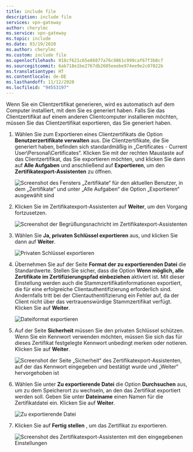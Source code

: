 ```yaml
---
title: include file
description: include file
services: vpn-gateway
author: cherylmc
ms.service: vpn-gateway
ms.topic: include
ms.date: 03/19/2020
ms.author: cherylmc
ms.custom: include file
ms.openlocfilehash: 018cf621c65e86877a76c9861c999caf67f3b8cf
ms.sourcegitcommit: 6ab718e1be2767db2605eeebe974ee9e2c07022b
ms.translationtype: HT
ms.contentlocale: de-DE
ms.lasthandoff: 11/12/2020
ms.locfileid: "94553197"
---
```

Wenn Sie ein Clientzertifikat generieren, wird es automatisch auf dem Computer installiert, mit dem Sie es generiert haben. Falls Sie das Clientzertifikat auf einem anderen Clientcomputer installieren möchten, müssen Sie das Clientzertifikat exportieren, das Sie generiert haben.

1. Wählen Sie zum Exportieren eines Clientzertifikats die Option **Benutzerzertifikate verwalten** aus. Die Clientzertifikate, die Sie generiert haben, befinden sich standardmäßig in „Certificates - Current User\Personal\Certificates“. Klicken Sie mit der rechten Maustaste auf das Clientzertifikat, das Sie exportieren möchten, und klicken Sie dann auf **Alle Aufgaben** und anschließend auf **Exportieren**, um den **Zertifikatexport-Assistenten** zu öffnen.

   ![Screenshot des Fensters „Zertifikate“ für den aktuellen Benutzer, in dem „Zertifikate“ und unter „Alle Aufgaben“ die Option „Exportieren“ ausgewählt sind](./media/vpn-gateway-certificates-export-client-cert-include/export.png)
2. Klicken Sie im Zertifikatexport-Assistenten auf **Weiter**, um den Vorgang fortzusetzen.

   ![Screenshot der Begrüßungsnachricht im Zertifikatexport-Assistenten](./media/vpn-gateway-certificates-export-client-cert-include/next.png)
3. Wählen Sie **Ja, privaten Schlüssel exportieren** aus, und klicken Sie dann auf **Weiter**.

   ![Privaten Schlüssel exportieren](./media/vpn-gateway-certificates-export-client-cert-include/privatekeyexport.png)
4. Übernehmen Sie auf der Seite **Format der zu exportierenden Datei** die Standardwerte. Stellen Sie sicher, dass die Option **Wenn möglich, alle Zertifikate im Zertifizierungspfad einbeziehen** aktiviert ist. Mit dieser Einstellung werden auch die Stammzertifikatinformationen exportiert, die für eine erfolgreiche Clientauthentifizierung erforderlich sind. Andernfalls tritt bei der Clientauthentifizierung ein Fehler auf, da der Client nicht über das vertrauenswürdige Stammzertifikat verfügt. Klicken Sie auf **Weiter**.

   ![Dateiformat exportieren](./media/vpn-gateway-certificates-export-client-cert-include/includeallcerts.png)
5. Auf der Seite **Sicherheit** müssen Sie den privaten Schlüssel schützen. Wenn Sie ein Kennwort verwenden möchten, müssen Sie sich das für dieses Zertifikat festgelegte Kennwort unbedingt merken oder notieren. Klicken Sie auf **Weiter**.

   ![Screenshot der Seite „Sicherheit“ des Zertifikatexport-Assistenten, auf der das Kennwort eingegeben und bestätigt wurde und „Weiter“ hervorgehoben ist](./media/vpn-gateway-certificates-export-client-cert-include/security.png)
6. Wählen Sie unter **Zu exportierende Datei** die Option **Durchsuchen** aus, um zu dem Speicherort zu wechseln, an den das Zertifikat exportiert werden soll. Geben Sie unter **Dateiname** einen Namen für die Zertifikatdatei ein. Klicken Sie auf **Weiter**.

   ![Zu exportierende Datei](./media/vpn-gateway-certificates-export-client-cert-include/filetoexport.png)
7. Klicken Sie auf **Fertig stellen** , um das Zertifikat zu exportieren.

   ![Screenshot des Zertifikatexport-Assistenten mit den eingegebenen Einstellungen](./media/vpn-gateway-certificates-export-client-cert-include/finish.png)